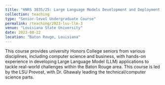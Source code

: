 ```yaml
---
title: "HNRS 3035/25: Large Language Models Development and Deployment for Real-World Applications"
collection: teaching
type: "Senior-level Undergraduate Course"
permalink: /teaching/2023-lsu-llm-3
venue: "Louisiana State University"
date: 2023-08-22
location: "Baton Rouge, Louisiana"
---
```


This course provides university Honors College seniors from various disciplines, including computer science and business, with hands-on experience in developing Large Language Model (LLM) applications to tackle real-world challenges within the Baton Rouge area. This course is led by the LSU Provost, with Dr. Ghawaly leading the technical/computer science parts.
